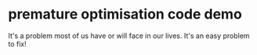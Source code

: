 # premature optimisation code demo
It's a problem most of us have or will face in our lives. It's an easy problem to fix!
